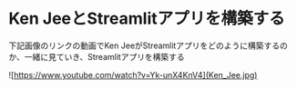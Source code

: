# Ken JeeとStreamlitアプリを構築する

下記画像のリンクの動画でKen JeeがStreamlitアプリをどのように構築するのか、一緒に見ていき、Streamlitアプリを構築する

![https://www.youtube.com/watch?v=Yk-unX4KnV4](Ken_Jee.jpg)